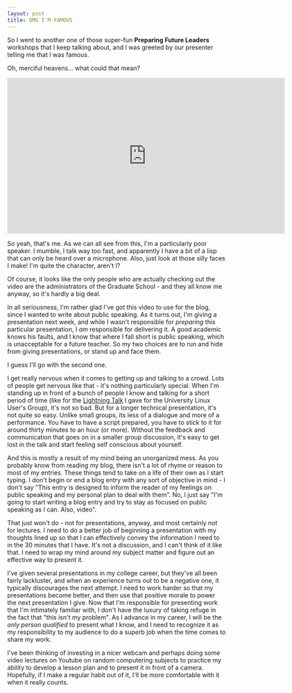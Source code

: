 ```yaml
---
layout: post
title: OMG I'M FAMOUS
---
```


So I went to another one of those super-fun <b>Preparing Future Leaders</b> workshops that I keep talking about, and I was greeted by our presenter telling me that I was famous.

Oh, merciful heavens... what could that mean?

<div><iframe class="youtube-player" type="text/html" width="640" height="360" src="http://www.youtube.com/embed/qylwzHkfOxs" frameborder="0"></iframe></div>

So yeah, that's me. As we can all see from this, I'm a particularly poor speaker. I mumble, I talk way too fast, and apparently I have a bit of a lisp that can only be heard over a microphone. Also, just look at those silly faces I make! I'm quite the character, aren't I?

Of course, it looks like the only people who are actually checking out the video are the administrators of the Graduate School - and they all know me anyway, so it's hardly a big deal.

In all seriousness, I'm rather glad I've got this video to use for the blog, since I wanted to write about public speaking. As it turns out, I'm giving a presentation next week, and while I wasn't responsible for <i>preparing</i> this particular presentation, I <i>am</i> responsible for delivering it. A good academic knows his faults, and I know that where I fall short is public speaking, which is unacceptable for a future teacher. So my two choices are to run and hide from giving presentations, or stand up and face them.

I guess I'll go with the second one.

I get really nervous when it comes to getting up and talking to a crowd. Lots of people get nervous like that - it's nothing particularly special. When I'm standing up in front of a bunch of people I know and talking for a short period of time (like for the <a href="http://isharacomix.org/2011/10/04/lightning-talk">Lightning Talk</a> I gave for the University Linux User's Group), it's not so bad. But for a longer technical presentation, it's not quite so easy. Unlike small groups, its less of a dialogue and more of a performance. You have to have a script prepared, you have to stick to it for around thirty minutes to an hour (or more). Without the feedback and communication that goes on in a smaller group discussion, it's easy to get lost in the talk and start feeling self conscious about yourself.

And this is mostly a result of my mind being an unorganized mess. As you probably know from reading my blog, there isn't a lot of rhyme or reason to most of my entries. These things tend to take on a life of their own as I start typing. I don't begin or end a blog entry with any sort of objective in mind - I don't say "This entry is designed to inform the reader of my feelings on public speaking and my personal plan to deal with them". No, I just say "I'm going to start writing a blog entry and try to stay as focused on public speaking as I can. Also, video".

That just won't do - not for presentations, anyway, and most certainly not for lectures. I need to do a better job of beginning a presentation with my thoughts lined up so that I can effectively convey the information I need to in the 30 minutes that I have. It's not a discussion, and I can't think of it like that. I need to wrap my mind around my subject matter and figure out an effective way to present it.

I've given several presentations in my college career, but they've all been fairly lackluster, and when an experience turns out to be a negative one, it typically discourages the next attempt. I need to work harder so that my presentations become better, and then use that positive morale to power the next presentation I give. Now that I'm responsible for presenting work that I'm intimately familiar with, I don't have the luxury of taking refuge in the fact that "this isn't my problem". As I advance in my career, I will be the <i>only person qualified</i> to present what I know, and I need to recognize it as my responsibility to my audience to do a superb job when the time comes to share my work.

I've been thinking of investing in a nicer webcam and perhaps doing some video lectures on Youtube on random computering subjects to practice my ability to develop a lesson plan and to present it in front of a camera. Hopefully, if I make a regular habit out of it, I'll be more comfortable with it when it really counts.

